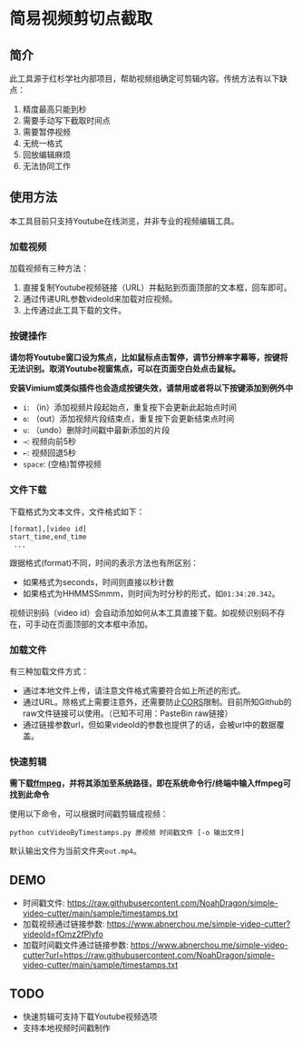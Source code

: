 # 简易视频剪切点截取

## 简介

此工具源于红杉学社内部项目，帮助视频组确定可剪辑内容。传统方法有以下缺点：
1. 精度最高只能到秒
2. 需要手动写下截取时间点
3. 需要暂停视频
4. 无统一格式
5. 回放编辑麻烦
6. 无法协同工作

## 使用方法

本工具目前只支持Youtube在线浏览，并非专业的视频编辑工具。

### 加载视频

加载视频有三种方法：
1. 直接复制Youtube视频链接（URL）并黏贴到页面顶部的文本框，回车即可。
2. 通过传递URL参数videoId来加载对应视频。
3. 上传通过此工具下载的文件。

### 按键操作

**请勿将Youtube窗口设为焦点，比如鼠标点击暂停，调节分辨率字幕等，按键将无法识别。取消Youtube视窗焦点，可以在页面空白处点击鼠标。**

**安装Vimium或类似插件也会造成按键失效，请禁用或者将以下按键添加到例外中**

* `i`: （in）添加视频片段起始点，重复按下会更新此起始点时间
* `o`: （out）添加视频片段结束点，重复按下会更新结束点时间
* `u`: （undo）删除时间戳中最新添加的片段
* `→`: 视频向前5秒
* `←`: 视频回退5秒
* `space`: (空格)暂停视频

### 文件下载

下载格式为文本文件，文件格式如下：
```
[format],[video id]
start_time,end_time
 ...
```

跟据格式(format)不同，时间的表示方法也有所区别：
* 如果格式为seconds，时间则直接以秒计数
* 如果格式为HHMMSSmmm，则时间为时分秒的形式，如`01:34:20.342`。

视频识别码（video id）会自动添加如何从本工具直接下载。如视频识别码不存在，可手动在页面顶部的文本框中添加。

### 加载文件

有三种加载文件方式：
* 通过本地文件上传，请注意文件格式需要符合如上所述的形式。
* 通过URL。除格式上需要注意外，还需要防止[CORS](https://developer.mozilla.org/en-US/docs/Web/HTTP/CORS/Errors)限制。目前所知Github的raw文件链接可以使用。（已知不可用：PasteBin raw链接）
* 通过链接参数url，但如果videoId的参数也提供了的话，会被url中的数据覆盖。

### 快速剪辑

**需下载[ffmpeg](https://ffmpeg.org/download.html)，并将其添加至系统路径，即在系统命令行/终端中输入ffmpeg可找到此命令**

使用以下命令，可以根据时间戳剪辑成视频：
```
python cutVideoByTimestamps.py 原视频 时间戳文件 [-o 输出文件]
```

默认输出文件为当前文件夹`out.mp4`。

## DEMO

* 时间戳文件: https://raw.githubusercontent.com/NoahDragon/simple-video-cutter/main/sample/timestamps.txt
* 加载视频通过链接参数: https://www.abnerchou.me/simple-video-cutter?videoId=fOmz2fPlyfo
* 加载时间戳文件通过链接参数: https://www.abnerchou.me/simple-video-cutter?url=https://raw.githubusercontent.com/NoahDragon/simple-video-cutter/main/sample/timestamps.txt

## TODO

* 快速剪辑可支持下载Youtube视频选项
* 支持本地视频时间戳制作



